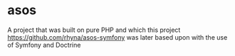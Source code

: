 # asos

A project that was built on pure PHP and which this project https://github.com/rhyna/asos-symfony was later based upon with the use of Symfony and Doctrine
